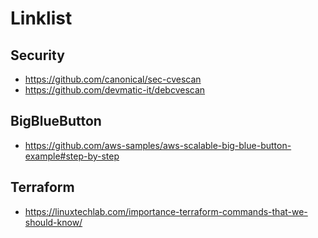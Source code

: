 # Linklist

## Security

- https://github.com/canonical/sec-cvescan
- https://github.com/devmatic-it/debcvescan

## BigBlueButton

- https://github.com/aws-samples/aws-scalable-big-blue-button-example#step-by-step

## Terraform

- https://linuxtechlab.com/importance-terraform-commands-that-we-should-know/
